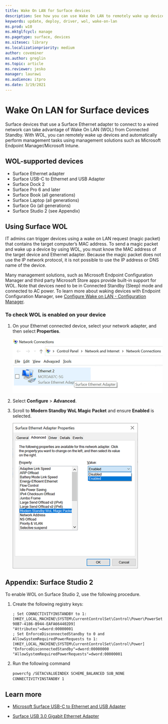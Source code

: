 ```yaml
---
title: Wake On LAN for Surface devices 
description: See how you can use Wake On LAN to remotely wake up devices to perform management tasks automatically.
keywords: update, deploy, driver, wol, wake-on-lan
ms.prod: w10
ms.mktglfcycl: manage
ms.pagetype: surface, devices
ms.sitesec: library
ms.localizationpriority: medium
author: coveminer
ms.author: greglin
ms.topic: article
ms.reviewer: jesko
manager: laurawi
ms.audience: itpro
ms.date: 3/19/2021
---
```


# Wake On LAN for Surface devices

Surface devices that use a Surface Ethernet adapter to connect to a wired network can take advantage of Wake On LAN (WOL) from Connected Standby. With WOL, you can remotely wake up devices and automatically perform management tasks using management solutions such as Microsoft Endpoint Manager/Microsoft Intune.

## WOL-supported devices

- Surface Ethernet adapter
- Surface USB-C to Ethernet and USB Adapter
- Surface Dock 2
- Surface Pro 6 and later
- Surface Book (all generations)
- Surface Laptop (all generations)
- Surface Go (all generations)
- Surface Studio 2 (see Appendix)


## Using Surface WOL

IT admins can trigger devices using a wake on LAN request (magic packet) that contains the target computer’s MAC address. To send a magic packet and wake up a device by using WOL, you must know the MAC address of the target device and Ethernet adapter. Because the magic packet does not use the IP network protocol, it is not possible to use the IP address or DNS name of the device.

Many management solutions, such as Microsoft Endpoint Configuration Manager and third party Microsoft Store apps provide built-in support for WOL. Note that devices need to be in Connected Standby (Sleep) mode and connected to AC power. To learn more about waking devices with Endpoint Configuration Manager, see [Configure Wake on LAN - Configuration Manager](https://docs.microsoft.com/mem/configmgr/core/clients/deploy/configure-wake-on-lan).


### To check WOL is enabled on your device

1. On your Ethernet connected device, select your network adapter, and then select **Properties**.

     ![Surface Ethernet Adapter](images/surface-ethernet.png)

2. Select **Configure** > **Advanced**.
3. Scroll to **Modern Standby WoL Magic Packet** and ensure **Enabled** is selected.

     ![Check WOL is enabled on your device](images/ethernet-wol-setting.png)

## Appendix: Surface Studio 2

To enable WOL on Surface Studio 2, use the following procedure.

1. Create the following registry keys:

   ```console
   ; Set CONNECTIVITYINSTANDBY to 1:
   [HKEY_LOCAL_MACHINE\SYSTEM\CurrentControlSet\Control\Power\PowerSettings\F15576E8-98B7-4186-B944-EAFA664402D9]
   "Attributes"=dword:00000001
   ; Set EnforceDisconnectedStandby to 0 and AllowSystemRequiredPowerRequests to 1:
   [HKEY_LOCAL_MACHINE\SYSTEM\CurrentControlSet\Control\Power]
   "EnforceDisconnectedStandby"=dword:00000000
   "AllowSystemRequiredPowerRequests"=dword:00000001
   ```

2. Run the following command

    ```powercfg /SETACVALUEINDEX SCHEME_BALANCED SUB_NONE CONNECTIVITYINSTANDBY 1```


## Learn more

- [Microsoft Surface USB-C to Ethernet and USB Adapter](https://www.microsoft.com/p/surface-usb-c-to-ethernet-and-usb-adapter/8wt81cglrblp?)

- [Surface USB 3.0 Gigabit Ethernet Adapter](https://www.microsoft.com/p/surface-usb-30-gigabit-ethernet-adapter/8xn9fqvzbvq0?)